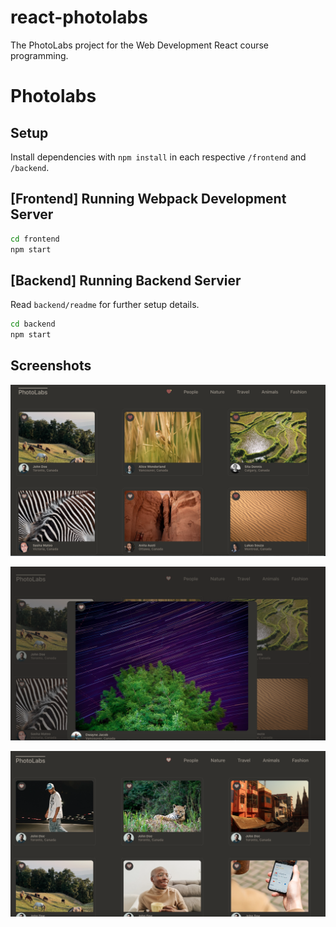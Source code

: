 # react-photolabs
The PhotoLabs project for the Web Development React course programming.

# Photolabs

## Setup

Install dependencies with `npm install` in each respective `/frontend` and `/backend`.

## [Frontend] Running Webpack Development Server

```sh
cd frontend
npm start
```

## [Backend] Running Backend Servier

Read `backend/readme` for further setup details.

```sh
cd backend
npm start
```

## Screenshots

!["main page with favorite notifications display and Nature topic selected"](https://github.com/AlexWBroughton/photolabs-starter/blob/main/docs/photo-topics1.png)

!["main page with photo modal popup"](https://github.com/AlexWBroughton/photolabs-starter/blob/main/docs/photo-topics2.png)

!["main page with no favorite notification display and no topic selected"](https://github.com/AlexWBroughton/photolabs-starter/blob/main/docs/photo-topics3.png)